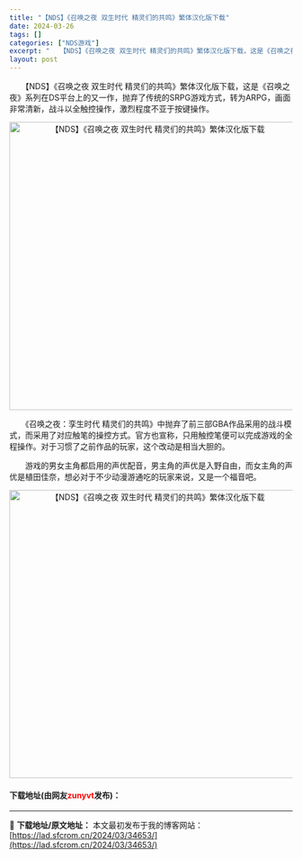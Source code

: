 ```yaml
---
title: "【NDS】《召唤之夜 双生时代 精灵们的共鸣》繁体汉化版下载"
date: 2024-03-26
tags: []
categories: ["NDS游戏"]
excerpt: "　　【NDS】《召唤之夜 双生时代 精灵们的共鸣》繁体汉化版下载，这是《召唤之夜》系列在DS平台上的又一作，抛弃了传统的SRPG游戏方式，转为ARPG，画面非常清新，战斗以全触控操作，激烈程度不亚于按键操作。 　　《召唤之夜：孪生时代 精灵们的共鸣》中抛弃了前三部GBA作品采用的战斗模式，而采用了对&hellip;"
layout: post
---
```


 <p>　　【NDS】《召唤之夜 双生时代 精灵们的共鸣》繁体汉化版下载，这是《召唤之夜》系列在DS平台上的又一作，抛弃了传统的SRPG游戏方式，转为ARPG，画面非常清新，战斗以全触控操作，激烈程度不亚于按键操作。</p> <p align="center"><img align="" border="0" src="https://lad.sfcrom.cn/wp-content/uploads/2024/03/20240326_66022e9ba673f.jpg" width="512" alt="【NDS】《召唤之夜 双生时代 精灵们的共鸣》繁体汉化版下载" /></p> <p>　　《召唤之夜：孪生时代 精灵们的共鸣》中抛弃了前三部GBA作品采用的战斗模式，而采用了对应触笔的操控方式。官方也宣称，只用触控笔便可以完成游戏的全程操作。对于习惯了之前作品的玩家，这个改动是相当大胆的。</p> <p>　　游戏的男女主角都启用的声优配音，男主角的声优是入野自由，而女主角的声优是植田佳奈，想必对于不少动漫游通吃的玩家来说，又是一个福音吧。</p> <p align="center"><img align="" border="0" src="https://lad.sfcrom.cn/wp-content/uploads/2024/03/20240326_66022e9c24b4d.jpg" width="512" alt="【NDS】《召唤之夜 双生时代 精灵们的共鸣》繁体汉化版下载" /></p> <p><h4>下载地址(由网友<font color="red">zunyvt</font>发布)：</h4></p> 

---
📖 **下载地址/原文地址：** 本文最初发布于我的博客网站：[https://lad.sfcrom.cn/2024/03/34653/](https://lad.sfcrom.cn/2024/03/34653/)
